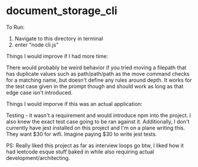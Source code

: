 # document_storage_cli

To Run:
1. Navigate to this directory in terminal
2. enter "node cli.js"

Things I would improve if I had more time:

There would probably be weird behavior if you tried moving a filepath that has duplicate values such as
path/path/path as the move command checks for a matching name, but doesn't define any rules around depth.
It works for the test case given in the prompt though and should work as long as that edge case isn't introduced.


Things I would imporve if this was an actual application:

Testing - it wasn't a requirement and would introduce npm into the project.
I also knew the exact test case going to be ran against it. Additionally, I don't currently have jest installed on this project and I'm on a plane writing this. They want $30 for wifi. Imagine paying $30 to write jest tests.

PS: Really liked this project as far as interview loops go btw, I liked how it had leetcode esque stuff baked in while also requiring actual development/architecting.


